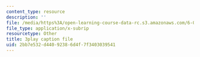 ```yaml
---
content_type: resource
description: ''
file: /media/https%3A/open-learning-course-data-rc.s3.amazonaws.com/6-004-computation-structures-spring-2017/2bb7e532d44092386d4f7f3403039541_0LqS5QtpSVE.srt
file_type: application/x-subrip
resourcetype: Other
title: 3play caption file
uid: 2bb7e532-d440-9238-6d4f-7f3403039541
---
```

